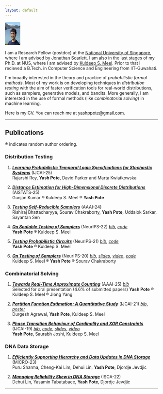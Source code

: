 ```yaml
---
layout: default
---
```



<img class="profile-picture" src="yash.jpg" height="75" width="50">

I am a Research Fellow (postdoc) at the [National University of Singapore](https://www.comp.nus.edu.sg), where I am advised by [Jonathan Scarlett](https://www.comp.nus.edu.sg/~scarlett/). I am also in the last stages of my Ph.D. at NUS, where I am advised by [Kuldeep S. Meel](https://www.cs.toronto.edu/~meel/). Prior to that I recieved a B.Tech. in Computer Science and Engineering from IIT-Guwahati.

I'm broadly interested in the theory and practice of *probabilistic formal methods*. Most of my work is on developing techniques in *distribution testing* with the aim of faster verification tools for real-world distributions, such as samplers, generative models, and bandits.  More generally, I am interested in the use of formal methods (like *combinatorial solving*) in machine learning.


Here is my [CV](cv-yash.pdf). You can reach me at [yashppote@gmail.com](mailto:yashppote@gmail.com).


---
## Publications

&reg; indicates random author ordering.

### Distribution Testing
1. *[**Learning Probabilistic Temporal Logic Specifications for Stochastic Systems**](https://arxiv.org/abs/2505.12107)* (IJCAI-25)\
Rajarshi Roy, **Yash Pote**, David Parker and Marta Kwiatkowska

2.  *[**Distance Estimation for High-Dimensional Discrete Distributions**](https://arxiv.org/abs/2308.04264)* (AISTATS-25)\
Gunjan Kumar &reg; Kuldeep S. Meel &reg; **Yash Pote**

3. *[**Testing Self-Reducible Samplers**](https://arxiv.org/abs/2312.10999)* (AAAI-24) \
Rishiraj Bhattacharyya, Sourav Chakraborty, **Yash Pote**, Uddalok Sarkar, Sayantan Sen

4.  *[**On Scalable Testing of Samplers**](https://arxiv.org/abs/2306.13958)* (NeurIPS-22) *[bib](https://yashpote.github.io/files/bibs/PM22.bib)*, *[code](https://github.com/meelgroup/barbarik)*
\
**Yash Pote** &reg; Kuldeep S. Meel

5. *[**Testing Probabilistic Circuits**](https://arxiv.org/abs/2112.04941)* (NeurIPS-21) *[bib](https://meelgroup.github.io/publication/neurips21_teq/)*, *[code](https://github.com/meelgroup/teq)* \
**Yash Pote** &reg; Kuldeep S. Meel

6. *[**On Testing of Samplers**](https://arxiv.org/abs/2010.12918)* (NeurIPS-20) *[bib](https://meelgroup.github.io/publication/neurips20_testing/)*, *[slides](https://meelgroup.github.io/files/slides/Neurips20-MPC.pdf)*, *[video](https://slideslive.com/38936618/on-testing-of-samplers?ref=account-81660-history)*, *[code](https://github.com/meelgroup/barbarik)* \
Kuldeep S. Meel &reg; **Yash Pote** &reg; Sourav Chakraborty



### Combinatorial Solving
1. *[**Towards Real-Time Approximate Counting**](https://doi.org/10.1609/aaai.v39i11.33231)* (AAAI-25) *[bib](https://meelgroup.github.io/publication/aaai25/)* \
Selected for oral presentation (4.6% of submitted papers)
**Yash Pote** &reg; Kuldeep S. Meel &reg; Jiong Yang

3. *[**Partition Function Estimation: A Quantitative Study**](https://arxiv.org/abs/2105.11132)* (IJCAI-21) *[bib](https://meelgroup.github.io/publication/ijcai21_partition/)*, *[poster](https://yashpote.github.io/files/posters/ijcai21.pdf)* \
Durgesh Agrawal, **Yash Pote**, Kuldeep S. Meel

4. *[**Phase Transition Behaviour of Cardinality and XOR Constraints**](https://arxiv.org/abs/1910.09755)* (IJCAI-19) *[bib](https://meelgroup.github.io/publication/ijcai19_cardxor/)*, *[code](https://github.com/meelgroup/1-CARD-XOR)*, *[slides](https://meelgroup.github.io/files/slides/ijcai19pjm.pdf)*, *[video](https://www.youtube.com/watch?v=uUZapkZOLYE)* \
**Yash Pote**, Saurabh Joshi, Kuldeep S. Meel


### DNA Data Storage

1. *[**Efficiently Supporting Hierarchy and Data Updates in DNA Storage**](https://arxiv.org/abs/2212.13447)* (MICRO-23) \
Puru Sharma, Cheng-Kai Lim, Dehui Lin, **Yash Pote**, Djordje Jevdjic

2. *[**Managing Reliability Skew in DNA Storage**](https://arxiv.org/abs/2204.12261)* (ISCA-22) \
Dehui Lin, Yasamin Tabatabaee, **Yash Pote**, Djordje Jevdjic

----
